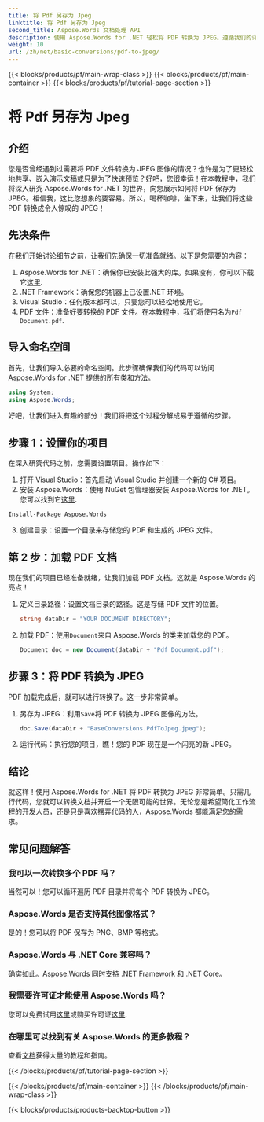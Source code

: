```yaml
---
title: 将 Pdf 另存为 Jpeg
linktitle: 将 Pdf 另存为 Jpeg
second_title: Aspose.Words 文档处理 API
description: 使用 Aspose.Words for .NET 轻松将 PDF 转换为 JPEG。遵循我们的详细指南，其中包含示例和常见问题解答。非常适合开发人员和爱好者。
weight: 10
url: /zh/net/basic-conversions/pdf-to-jpeg/
---
```


{{< blocks/products/pf/main-wrap-class >}}
{{< blocks/products/pf/main-container >}}
{{< blocks/products/pf/tutorial-page-section >}}

# 将 Pdf 另存为 Jpeg

## 介绍

您是否曾经遇到过需要将 PDF 文件转换为 JPEG 图像的情况？也许是为了更轻松地共享、嵌入演示文稿或只是为了快速预览？好吧，您很幸运！在本教程中，我们将深入研究 Aspose.Words for .NET 的世界，向您展示如何将 PDF 保存为 JPEG。相信我，这比您想象的要容易。所以，喝杯咖啡，坐下来，让我们将这些 PDF 转换成令人惊叹的 JPEG！

## 先决条件

在我们开始讨论细节之前，让我们先确保一切准备就绪。以下是您需要的内容：

1. Aspose.Words for .NET：确保你已安装此强大的库。如果没有，你可以下载它[这里](https://releases.aspose.com/words/net/).
2. .NET Framework：确保您的机器上已设置.NET 环境。
3. Visual Studio：任何版本都可以，只要您可以轻松地使用它。
4.  PDF 文件：准备好要转换的 PDF 文件。在本教程中，我们将使用名为`Pdf Document.pdf`.

## 导入命名空间

首先，让我们导入必要的命名空间。此步骤确保我们的代码可以访问 Aspose.Words for .NET 提供的所有类和方法。

```csharp
using System;
using Aspose.Words;
```

好吧，让我们进入有趣的部分！我们将把这个过程分解成易于遵循的步骤。

## 步骤 1：设置你的项目

在深入研究代码之前，您需要设置项目。操作如下：

1. 打开 Visual Studio：首先启动 Visual Studio 并创建一个新的 C# 项目。
2. 安装 Aspose.Words：使用 NuGet 包管理器安装 Aspose.Words for .NET。您可以找到它[这里](https://releases.aspose.com/words/net/).

```shell
Install-Package Aspose.Words
```

3. 创建目录：设置一个目录来存储您的 PDF 和生成的 JPEG 文件。

## 第 2 步：加载 PDF 文档

现在我们的项目已经准备就绪，让我们加载 PDF 文档。这就是 Aspose.Words 的亮点！

1. 定义目录路径：设置文档目录的路径。这是存储 PDF 文件的位置。

    ```csharp
    string dataDir = "YOUR DOCUMENT DIRECTORY";
    ```

2. 加载 PDF：使用`Document`来自 Aspose.Words 的类来加载您的 PDF。

    ```csharp
    Document doc = new Document(dataDir + "Pdf Document.pdf");
    ```

## 步骤 3：将 PDF 转换为 JPEG

PDF 加载完成后，就可以进行转换了。这一步非常简单。

1. 另存为 JPEG：利用`Save`将 PDF 转换为 JPEG 图像的方法。

    ```csharp
    doc.Save(dataDir + "BaseConversions.PdfToJpeg.jpeg");
    ```

2. 运行代码：执行您的项目，瞧！您的 PDF 现在是一个闪亮的新 JPEG。

## 结论

就这样！使用 Aspose.Words for .NET 将 PDF 转换为 JPEG 非常简单。只需几行代码，您就可以转换文档并开启一个无限可能的世界。无论您是希望简化工作流程的开发人员，还是只是喜欢摆弄代码的人，Aspose.Words 都能满足您的需求。

## 常见问题解答

### 我可以一次转换多个 PDF 吗？
当然可以！您可以循环遍历 PDF 目录并将每个 PDF 转换为 JPEG。

### Aspose.Words 是否支持其他图像格式？
是的！您可以将 PDF 保存为 PNG、BMP 等格式。

### Aspose.Words 与 .NET Core 兼容吗？
确实如此。Aspose.Words 同时支持 .NET Framework 和 .NET Core。

### 我需要许可证才能使用 Aspose.Words 吗？
您可以免费试用[这里](https://releases.aspose.com/)或购买许可证[这里](https://purchase.aspose.com/buy).

### 在哪里可以找到有关 Aspose.Words 的更多教程？
查看[文档](https://reference.aspose.com/words/net/)获得大量的教程和指南。

{{< /blocks/products/pf/tutorial-page-section >}}

{{< /blocks/products/pf/main-container >}}
{{< /blocks/products/pf/main-wrap-class >}}

{{< blocks/products/products-backtop-button >}}
